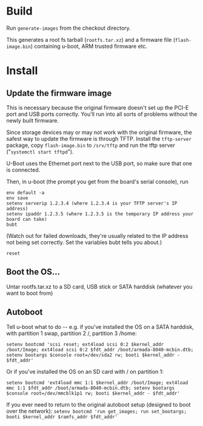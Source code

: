 # Build

Run `generate-images` from the checkout directory.

This generates a root fs tarball (`rootfs.tar.xz`) and a firmware file
(`flash-image.bin`) containing u-boot, ARM trusted firmware etc.


# Install

## Update the firmware image

This is necessary because the original firmware doesn't set up the PCI-E port
and USB ports correctly. You'll run into all sorts of problems without the
newly built firmware.

Since storage devices may or may not work with the original firmware, the safest
way to update the firmware is through TFTP. Install the `tftp-server` package,
copy `flash-image.bin` to `/srv/tftp` and run the tftp server
("`systemctl start tftpd`").

U-Boot uses the Ethernet port next to the USB port, so make sure that one is
connected.

Then, in u-boot (the prompt you get from the board's serial console), run
```
env default -a
env save
setenv serverip 1.2.3.4 (where 1.2.3.4 is your TFTP server's IP address)
setenv ipaddr 1.2.3.5 (where 1.2.3.5 is the temporary IP address your board can take)
bubt
```

(Watch out for failed downloads, they're usually related to the IP address
not being set correctly. Set the variables bubt tells you about.)

`reset`

## Boot the OS...
Untar rootfs.tar.xz to a SD card, USB stick or SATA harddisk (whatever you want
to boot from)

## Autoboot
Tell u-boot what to do -- e.g. if you've installed the OS on a SATA harddisk, with
partition 1 swap, partition 2 /, partition 3 /home:

`setenv bootcmd 'scsi reset; ext4load scsi 0:2 $kernel_addr /boot/Image; ext4load scsi 0:2 $fdt_addr /boot/armada-8040-mcbin.dtb; setenv bootargs $console root=/dev/sda2 rw; booti $kernel_addr - $fdt_addr'`

Or if you've installed the OS on an SD card with / on partition 1:

`setenv bootcmd 'ext4load mmc 1:1 $kernel_addr /boot/Image; ext4load mmc 1:1 $fdt_addr /boot/armada-8040-mcbin.dtb; setenv bootargs $console root=/dev/mmcblk1p1 rw; booti $kernel_addr - $fdt_addr'`

If you ever need to return to the original autoboot setup (designed to boot
over the network):
`setenv bootcmd 'run get_images; run set_bootargs; booti $kernel_addr $ramfs_addr $fdt_addr'`
